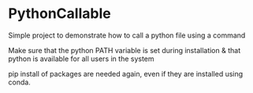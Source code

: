 # PythonCallable
Simple project to demonstrate how to call a python file using a command


Make sure that the python PATH variable is set during installation & that python is available for all users in the system

pip install of packages are needed again, even if they are installed using conda.
